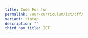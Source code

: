 ```yaml
---
title: Code For fun
permalink: /our-curriculum/ict/cff/
variant: tiptap
description: ""
third_nav_title: ICT
---
```

<p></p>